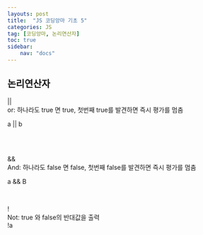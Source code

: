 ```yaml
---
layouts: post
title:  "JS 코딩앙마 기초 5"
categories: JS
tag: [코딩앙마, 논리연산자]
toc: true
sidebar:
    nav: "docs"
---
```


## 논리연산자

<html>
|| <br/>
or: 하나라도 true 면 true, 첫번째 true를 발견하면 즉시 평가를 멈춤 <br/>

a || b 

<br/>
<br/>

&& <br/>
And: 하나라도 false 면 false, 첫번째 false를 발견하면 즉시 평가를 멈춤 <br/>

a && B 

<br/>

! <br/>
Not: true 와 false의 반대값을 출력 <br/>
!a 

<br/>
</html>
<br/>